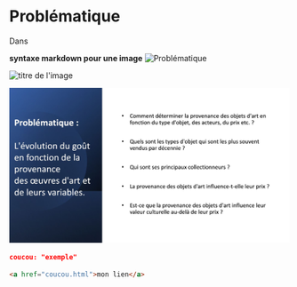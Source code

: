 
# Problématique
Dans 

**syntaxe markdown pour une image**
![Problématique](https://onedrive.live.com/edit.aspx?resid=7E798D314BA8560F!1096&ithint=file%2cpptx&wdOrigin=OFFICECOM-WEB.START.MRU)

![titre de l'image](https://www.inha.fr/_contents-images/ametys-internal%253Asites/inha/ametys-internal%253Acontents/repertoire-des-catalogues-de-vente-d-antiques-en-france-au-xixe-siecle-ressources/_metadata/illustration/image_max175x234/image_Repertoire_catalogues_ventes.jpg?objectId=defaultWebContent%3A%2F%2F08d4306a-4c6c-4004-a99d-b23cde2f11ec)

![Problématique](img/capture.jpg)


```json
coucou: "exemple"
```

```html
<a href="coucou.html">mon lien</a>
```
